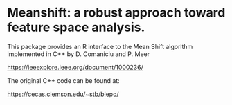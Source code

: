 # Meanshift: a robust approach toward feature space analysis.

This package provides an R interface to the Mean Shift algorithm implemented in C++ by D. Comaniciu and P. Meer

<https://ieeexplore.ieee.org/document/1000236/>

The original C++ code can be found at:

<https://cecas.clemson.edu/~stb/blepo/>
